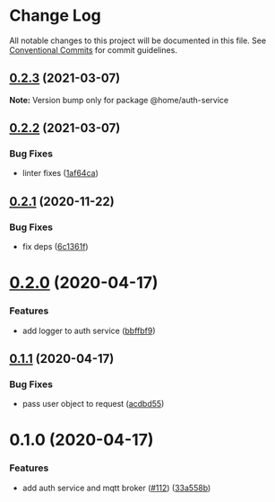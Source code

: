 # Change Log

All notable changes to this project will be documented in this file.
See [Conventional Commits](https://conventionalcommits.org) for commit guidelines.

## [0.2.3](https://github.com/mariusz-kabala/homeAutomation/compare/@home/auth-service@0.2.2...@home/auth-service@0.2.3) (2021-03-07)

**Note:** Version bump only for package @home/auth-service





## [0.2.2](https://github.com/mariusz-kabala/homeAutomation/compare/@home/auth-service@0.2.1...@home/auth-service@0.2.2) (2021-03-07)


### Bug Fixes

* linter fixes ([1af64ca](https://github.com/mariusz-kabala/homeAutomation/commit/1af64cabb2e40797838c1a2337fb7c34ac9b4b54))





## [0.2.1](https://github.com/mariusz-kabala/homeAutomation/compare/@home/auth-service@0.2.0...@home/auth-service@0.2.1) (2020-11-22)


### Bug Fixes

* fix deps ([6c1361f](https://github.com/mariusz-kabala/homeAutomation/commit/6c1361ff7b01bb85ab4521cb4a83e34429d6fbd6))





# [0.2.0](https://github.com/mariusz-kabala/homeAutomation/compare/@home/auth-service@0.1.1...@home/auth-service@0.2.0) (2020-04-17)


### Features

* add logger to auth service ([bbffbf9](https://github.com/mariusz-kabala/homeAutomation/commit/bbffbf9f5bc298eba69bb421115d5fa892a4f682))





## [0.1.1](https://github.com/mariusz-kabala/homeAutomation/compare/@home/auth-service@0.1.0...@home/auth-service@0.1.1) (2020-04-17)


### Bug Fixes

* pass user object to request ([acdbd55](https://github.com/mariusz-kabala/homeAutomation/commit/acdbd5548b85a86518297798a3073860d45fb5ac))





# 0.1.0 (2020-04-17)


### Features

* add auth service and mqtt broker ([#112](https://github.com/mariusz-kabala/homeAutomation/issues/112)) ([33a558b](https://github.com/mariusz-kabala/homeAutomation/commit/33a558bbb522cda74429b5f42a07fbf935c4b379))
